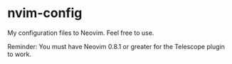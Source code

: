 # nvim-config
My configuration files to Neovim. Feel free to use. 

Reminder: You must have Neovim 0.8.1 or greater for the Telescope plugin to work. 
